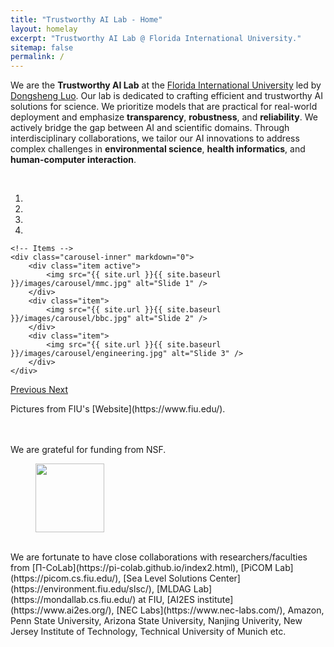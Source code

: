 ```yaml
---
title: "Trustworthy AI Lab - Home"
layout: homelay
excerpt: "Trustworthy AI Lab @ Florida International University."
sitemap: false
permalink: /
---
```


We are the **Trustworthy AI Lab** at the [Florida International University](https://www.fiu.edu/) led by [Dongsheng Luo](https://users.cs.fiu.edu/~dluo/).  Our lab is dedicated to crafting efficient and trustworthy AI solutions for science. We prioritize models that are practical for real-world deployment and emphasize **transparency**, **robustness**, and **reliability**. We actively bridge the gap between AI and scientific domains. Through interdisciplinary collaborations, we tailor our AI innovations to address complex challenges in **environmental science**, **health informatics**, and **human-computer interaction**.

<br>

<link rel = "stylesheet" href="/trustai4s-lab/main.css">

<div markdown="0" id="carousel" class="carousel slide" data-ride="carousel" data-interval="4000" data-pause="hover" >
    <!-- Menu -->
    <ol class="carousel-indicators">
        <li data-target="#carousel" data-slide-to="0" class="active"></li>
        <li data-target="#carousel" data-slide-to="1"></li>
        <li data-target="#carousel" data-slide-to="2"></li>
        <li data-target="#carousel" data-slide-to="3"></li>
        <!-- <li data-target="#carousel" data-slide-to="4"></li> -->
        <!-- <li data-target="#carousel" data-slide-to="5"></li>
        <li data-target="#carousel" data-slide-to="6"></li> -->
    </ol>

    <!-- Items -->
    <div class="carousel-inner" markdown="0">
        <div class="item active">
            <img src="{{ site.url }}{{ site.baseurl }}/images/carousel/mmc.jpg" alt="Slide 1" />
        </div>
        <div class="item">
            <img src="{{ site.url }}{{ site.baseurl }}/images/carousel/bbc.jpg" alt="Slide 2" />
        </div>
        <div class="item">
            <img src="{{ site.url }}{{ site.baseurl }}/images/carousel/engineering.jpg" alt="Slide 3" />
        </div>
    </div>
  <a class="left carousel-control" href="#carousel" role="button" data-slide="prev">
    <span class="glyphicon glyphicon-chevron-left" aria-hidden="true"></span>
    <span class="sr-only">Previous</span>
  </a>
  <a class="right carousel-control" href="#carousel" role="button" data-slide="next">
    <span class="glyphicon glyphicon-chevron-right" aria-hidden="true"></span>
    <span class="sr-only">Next</span>
  </a>
</div>

<div class="center">
  <p> Pictures from FIU's [Website](https://www.fiu.edu/).</p>
  <p></p>
  <p></p>
</div>

<br>
<br>
We are grateful for funding from NSF. 
<br>
<div class="center">
<figure class="fourth">
  <img src="{{ site.url }}{{ site.baseurl }}/images/logopic/NSF_Logo.jpeg" style="width: 110px">
</figure>
</div>


<br>
We are fortunate to have close collaborations with researchers/faculties from [Π-CoLab](https://pi-colab.github.io/index2.html), [PiCOM Lab](https://picom.cs.fiu.edu/), [Sea Level Solutions Center](https://environment.fiu.edu/slsc/), [MLDAG Lab](https://mondallab.cs.fiu.edu/) at FIU, [AI2ES institute](https://www.ai2es.org/), [NEC Labs](https://www.nec-labs.com/), Amazon, Penn State University, Arizona State University, Nanjing Univerity, New Jersey Institute of Technology, Technical University of Munich etc.
<br>
